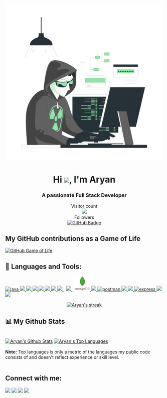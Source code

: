 <div align="center">
<a href="#"><img width="500px" src="./images/—Pngtree—hacker%20programming%20flat%20clipart%20illustration_5388978.png"/></a>
</div>

<h1 align="center">Hi <img src="https://raw.githubusercontent.com/MartinHeinz/MartinHeinz/master/wave.gif" width="30px">, I'm Aryan</h1>
<h3 align="center">A passionate Full Stack Developer</h3>

<p align="center"> 
  Visitor count<br>
  <img src="https://profile-counter.glitch.me/AryanBagade/count.svg" /><br>
  Followers<br>
  <a href="https://github.com/AryanBagade?tab=followers"><img src="https://img.shields.io/github/followers/AryanBagade?label=Followers&style=social" alt="GitHub Badge"></a>
</p>

## My GitHub contributions as a Game of Life

[![GitHub Game of Life](https://github4life.herokuapp.com/AryanBagade.gif?z=6)](https://github4life.herokuapp.com/TheAaryan)

## 🚀 Languages and Tools:

<p align="left"> 
    <a href="https://www.java.com" target="_blank"> <img alt="java" src="https://img.icons8.com/color/48/000000/java-coffee-cup-logo.png"/> </a>
    <a href="https://reactjs.org/" target="_blank"> <img src="https://img.icons8.com/color/48/000000/react-native.png"/> </a>
    <a href="https://developer.mozilla.org/en-US/docs/Web/JavaScript" target="_blank"> <img src="https://img.icons8.com/color/48/000000/javascript.png"/> </a> 
    <a href="https://www.w3.org/html/" target="_blank"> <img src="https://img.icons8.com/color/48/000000/html-5.png"/> </a> 
    <a href="https://www.w3schools.com/css/" target="_blank"> <img src="https://img.icons8.com/color/48/000000/css3.png"/> </a> 
    <a href="https://getbootstrap.com" target="_blank"> <img src="https://img.icons8.com/color/48/000000/bootstrap.png"/> </a> 
    <a href="https://www.python.org" target="_blank"> <img src="https://img.icons8.com/color/48/000000/python.png"/> </a> 
    <a style="padding-right:8px;" href="https://nodejs.org" target="_blank"> <img src="https://img.icons8.com/color/48/000000/nodejs.png"/> </a> 
    <a style="padding-right:8px;" href="https://www.mysql.com/" target="_blank"> <img src="https://img.icons8.com/fluent/50/000000/mysql-logo.png"/> </a>
    <a href="https://www.mongodb.com/" target="_blank"> <img src="https://raw.githubusercontent.com/devicons/devicon/master/icons/mongodb/mongodb-original-wordmark.svg" alt="mongodb" width="48" height="48"/> </a> 
    <a href="https://firebase.google.com/" target="_blank"> <img src="https://img.icons8.com/color/48/000000/firebase.png"/> </a> 
    <a href="https://postman.com" target="_blank"> <img src="https://www.vectorlogo.zone/logos/getpostman/getpostman-icon.svg" alt="postman" width="45" height="45"/> </a>   
    <a href="https://git-scm.com/" target="_blank"> <img src="https://img.icons8.com/color/48/000000/git.png"/> </a> 
    <a href="https://redux.js.org" target="_blank"> <img src="https://img.icons8.com/color/48/000000/redux.png"/> </a>
    <a href="https://expressjs.com" target="_blank"> <img src="https://img.icons8.com/ios-filled/50/000000/js.png" alt="express" width="40" height="40"/> </a>
    <a href="https://www.w3schools.com/CPP/default.asp" target="_blank"><img src="https://img.icons8.com/color/48/000000/c-plus-plus-logo.png"/> </a>
    <a href="https://www.javatpoint.com/c-programming-language-tutorial" target="_blank"><img src="https://img.icons8.com/color/48/000000/c-programming.png"/> </a>
</p>

<p align="center">
    <a href="https://github.com/AryanBagade/github-readme-streak-stats">
        <img title="🔥 Get streak stats for your profile at git.io/streak-stats" alt="Aryan's streak" src="https://github-readme-streak-stats.herokuapp.com/?user=AryanBagade&theme=chartreuse-dark&background=060A0CD0"/>
    </a>
</p>

## 📊 My Github Stats

  <br/>
    <a href="https://github.com/AryanBagade/github-readme-stats"><img alt="Aryan's Github Stats" src="https://github-readme-stats.vercel.app/api?username=AryanBagade&show_icons=true&count_private=true&theme=chartreuse-dark&hide_border=true&bg_color=0D1117" /></a>
  <a href="https://github.com/AryanBagade/github-readme-stats"><img alt="Aryan's Top Languages" src="https://github-readme-stats.vercel.app/api/top-langs/?username=AryanBagade&langs_count=8&count_private=true&layout=compact&theme=chartreuse-dark&hide_border=true&bg_color=0D1117" /></a>
  <br/>
  <br>
  <b>Note:</b> Top languages is only a metric of the languages my public code consists of and doesn't reflect experience or skill level.

  <br/>
  <br>


## Connect with me:
<p align="left">

<a href = "https://www.linkedin.com/in/AryanBagade/"><img src="https://img.icons8.com/clouds/65/000000/linkedin.png"/></a>
<a href = "https://twitter.com/thexryxn"><img src="https://img.icons8.com/clouds/65/000000/twitter.png"/></a>
<a href = "https://www.instagram.com/thexryxn/"><img src="https://img.icons8.com/clouds/65/000000/instagram.png"/></a>
<a href = "https://mail.google.com/mail/u/0/#inbox?compose=GFrJzlCgMSjLDqlpgjbPQWSHLTJznTqxzPLKDCqjFwXGqhCJxVXMNdsvGSntVdzKJVbh"><img src="https://img.icons8.com/clouds/65/000000/gmail-new.png"/></a>

</p>

